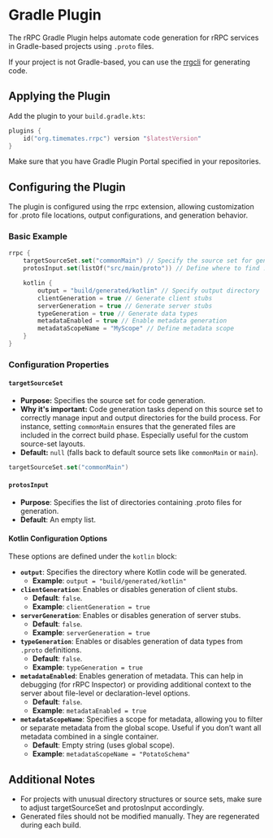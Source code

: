 # Gradle Plugin
The rRPC Gradle Plugin helps automate code generation for rRPC services in Gradle-based projects using `.proto` files.

<note>
If your project is not Gradle-based, you can use the <a href="CodeGen-CLI.md">rrgcli</a> for generating code.
</note>

## Applying the Plugin
Add the plugin to your `build.gradle.kts`:
```kotlin
plugins {
    id("org.timemates.rrpc") version "$latestVersion"
}
```

<note>
Make sure that you have Gradle Plugin Portal specified in your repositories.
</note>

## Configuring the Plugin
The plugin is configured using the rrpc extension, allowing customization for .proto file locations, output configurations, and generation behavior.

### Basic Example
```Kotlin
rrpc {
    targetSourceSet.set("commonMain") // Specify the source set for generated code
    protosInput.set(listOf("src/main/proto")) // Define where to find .proto files

    kotlin {
        output = "build/generated/kotlin" // Specify output directory
        clientGeneration = true // Generate client stubs
        serverGeneration = true // Generate server stubs
        typeGeneration = true // Generate data types
        metadataEnabled = true // Enable metadata generation
        metadataScopeName = "MyScope" // Define metadata scope
    }
}
```

### Configuration Properties

#### `targetSourceSet`
- **Purpose:** Specifies the source set for code generation.
- **Why it's important:** Code generation tasks depend on this source set to correctly manage input and output directories for the build process. For instance, setting `commonMain` ensures that the generated files are included in the correct build phase. Especially useful for the custom source-set layouts.
- **Default:** `null` (falls back to default source sets like `commonMain` or `main`).

```Kotlin
targetSourceSet.set("commonMain")
```
#### `protosInput`
- **Purpose**: Specifies the list of directories containing .proto files for generation.
- **Default**: An empty list.

#### Kotlin Configuration Options

These options are defined under the `kotlin` block:

- **`output`**: Specifies the directory where Kotlin code will be generated.
    - **Example**:
      `output = "build/generated/kotlin"`
- **`clientGeneration`**: Enables or disables generation of client stubs.
    - **Default**: `false`.
    - **Example**:
      `clientGeneration = true`
- **`serverGeneration`**: Enables or disables generation of server stubs.
    - **Default**: `false`.
    - **Example**:
      `serverGeneration = true`
- **`typeGeneration`**: Enables or disables generation of data types from `.proto` definitions.
    - **Default**: `false`.
    - **Example**:
      `typeGeneration = true`
- **`metadataEnabled`**: Enables generation of metadata. This can help in debugging (for rRPC Inspector) or providing additional context to the server about file-level or declaration-level options.
    - **Default**: `false`.
    - **Example**:
      `metadataEnabled = true`
- **`metadataScopeName`**: Specifies a scope for metadata, allowing you to filter or separate metadata from the global scope. Useful if you don’t want all metadata combined in a single container.
    - **Default**: Empty string (uses global scope).
    - **Example**:
      `metadataScopeName = "PotatoSchema"`

## Additional Notes
- For projects with unusual directory structures or source sets, make sure to adjust targetSourceSet and protosInput accordingly.
- Generated files should not be modified manually. They are regenerated during each build.